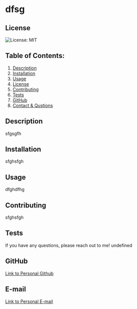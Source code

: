 # dfsg
## License
![License: MIT](https://img.shields.io/badge/License-MIT-yellow.svg)
## Table of Contents:
  1. [Description](#description) 
  2. [Installation](#Installation)
  3. [Usage](#Usage) 
  4. [License](#License) 
  5. [Contributing](#Contributing)
  6. [Tests](#Tests) 
  7. [GitHub](#GitHub)
  8. [Contact & Qustions](#contact)



## Description
sfgsgfh 
## Installation
sfghsfgh
## Usage
dfghdfhg
## Contributing
sfghsfgh
## Tests
If you have any questions, please reach out to me!
undefined
## GitHub
[Link to Personal Github](sfgh)
## E-mail
[Link to Personal E-mail](sfgh)